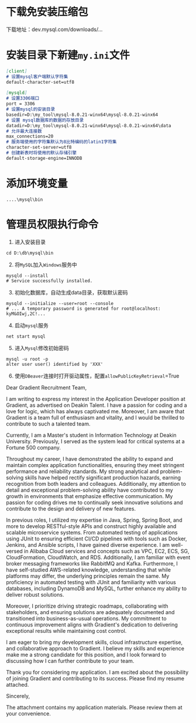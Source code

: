 # 下载免安装压缩包
下载地址：dev.mysql.com/downloads/...
# 安装目录下新建`my.ini`文件
```markdown
[client]
# 设置mysql客户端默认字符集
default-character-set=utf8
 
[mysqld]
# 设置3306端口
port = 3306
# 设置mysql的安装目录
basedir=D:\my_tool\mysql-8.0.21-winx64\mysql-8.0.21-winx64
# 设置 mysql数据库的数据的存放目录
datadir=D:\my_tool\mysql-8.0.21-winx64\mysql-8.0.21-winx64\data
# 允许最大连接数
max_connections=20
# 服务端使用的字符集默认为8比特编码的latin1字符集
character-set-server=utf8
# 创建新表时将使用的默认存储引擎
default-storage-engine=INNODB
```

# 添加环境变量 
`....\mysql\bin`

# 管理员权限执行命令
1. 进入安装目录
```shell
cd D:\db\mysql\bin
```
2. 将`MySQL`加入`Windows`服务中
```shell
mysqld --install
# Service successfully installed.
```
3. 初始化数据库，自动生成data目录，获取默认密码
```shell
mysqld --initialize --user=root --console
# ... A temporary password is generated for root@localhost: kyM&OIwj,2C!...
```
4. 启动`mysql`服务
```shell
net start mysql
```
5. 进入`Mysql`修改初始密码
```shell
mysql -u root -p
alter user user() identified by 'XXX'
```
6. 使用`DBeaver`连接时打开驱动属性，配置`allowPublicKeyRetrieval`=True


Dear Gradient Recruitment Team,

I am writing to express my interest in the Application Developer position at Gradient, as advertised on Deakin Talent. I have a passion for coding and a love for logic, which has always captivated me. Moreover, I am aware that Gradient is a team full of enthusiasm and vitality, and I would be thrilled to contribute to such a talented team.

Currently, I am a Master's student in Information Technology at Deakin University. Previously, I served as the system lead for critical systems at a Fortune 500 company.

Throughout my career, I have demonstrated the ability to expand and maintain complex application functionalities, ensuring they meet stringent performance and reliability standards. My strong analytical and problem-solving skills have helped rectify significant production hazards, earning recognition from both leaders and colleagues. Additionally, my attention to detail and exceptional problem-solving ability have contributed to my growth in environments that emphasize effective communication. My passion for coding drives me to continually seek innovative solutions and contribute to the design and delivery of new features.

In previous roles, I utilized my expertise in Java, Spring, Spring Boot, and more to develop RESTful-style APIs and construct highly available and scalable microservice systems. From automated testing of applications using JUnit to ensuring efficient CI/CD pipelines with tools such as Docker, Jenkins, and Ansible scripts, I have gained diverse experience. I am well-versed in Alibaba Cloud services and concepts such as VPC, EC2, ECS, SG, CloudFormation, CloudWatch, and RDS. Additionally, I am familiar with event broker messaging frameworks like RabbitMQ and Kafka. Furthermore, I have self-studied AWS-related knowledge, understanding that while platforms may differ, the underlying principles remain the same. My proficiency in automated testing with JUnit and familiarity with various databases, including DynamoDB and MySQL, further enhance my ability to deliver robust solutions.

Moreover, I prioritize driving strategic roadmaps, collaborating with stakeholders, and ensuring solutions are adequately documented and transitioned into business-as-usual operations. My commitment to continuous improvement aligns with Gradient's dedication to delivering exceptional results while maintaining cost control.

I am eager to bring my development skills, cloud infrastructure expertise, and collaborative approach to Gradient. I believe my skills and experience make me a strong candidate for this position, and I look forward to discussing how I can further contribute to your team.

Thank you for considering my application. I am excited about the possibility of joining Gradient and contributing to its success. Please find my resume attached.

Sincerely,


The attachment contains my application materials. Please review them at your convenience.
